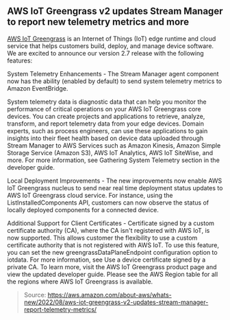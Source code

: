 ## AWS IoT Greengrass v2 updates Stream Manager to report new telemetry metrics and more

[AWS IoT Greengrass](https://aws.amazon.com/greengrass/) is an Internet of Things (IoT) edge runtime and cloud service that helps customers build, deploy, and manage device software. We are excited to announce our version 2.7 release with the following features:

System Telemetry Enhancements - The Stream Manager agent component now has the ability (enabled by default) to send system telemetry metrics to Amazon EventBridge. 

System telemetry data is diagnostic data that can help you monitor the performance of critical operations on your AWS IoT Greengrass core devices. You can create projects and applications to retrieve, analyze, transform, and report telemetry data from your edge devices. Domain experts, such as process engineers, can use these applications to gain insights into their fleet health based on device data uploaded through Stream Manager to AWS Services such as Amazon Kinesis, Amazon Simple Storage Service (Amazon S3), AWS IoT Analytics, AWS IoT SiteWise, and more. For more information, see Gathering System Telemetry section in the developer guide.

Local Deployment Improvements - The new improvements now enable AWS IoT Greengrass nucleus to send near real time deployment status updates to AWS IoT Greengrass cloud service. For instance, using the ListInstalledComponents API, customers can now observe the status of locally deployed components for a connected device.

Additional Support for Client Certificates - Certificate signed by a custom certificate authority (CA), where the CA isn't registered with AWS IoT, is now supported. This allows customer the flexibility to use a custom certificate authority that is not registered with AWS IoT. To use this feature, you can set the new greengrassDataPlaneEndpoint configuration option to iotdata. For more information, see Use a device certificate signed by a private CA.
To learn more, visit the AWS IoT Greengrass product page and view the updated developer guide. Please see the AWS Region table for all the regions where AWS IoT Greengrass is available.

> Source: https://aws.amazon.com/about-aws/whats-new/2022/08/aws-iot-greengrass-v2-updates-stream-manager-report-telemetry-metrics/